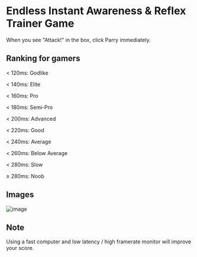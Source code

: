 # Endless Instant Awareness & Reflex Trainer Game
When you see "Attack!" in the box, click Parry immediately.

## Ranking for gamers
< 120ms: Godlike

< 140ms: Elite

< 160ms: Pro

< 180ms: Semi-Pro

< 200ms: Advanced

< 220ms: Good

< 240ms: Average

< 260ms: Below Average

< 280ms: Slow

≥ 280ms: Noob

## Images
![image](https://github.com/user-attachments/assets/1c3470ab-4bf3-491e-8de2-3d6858fe4b59)

## Note
Using a fast computer and low latency / high framerate monitor will improve your score.
